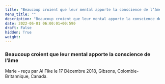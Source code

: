 ```yaml
---
title: "Beaucoup croient que leur mental apporte la conscience de l’âme"
menu_title: ""
description: "Beaucoup croient que leur mental apporte la conscience de l’âme"
date: 2022-06-01 06:00:01+00:590
draft: False
hidden: True
weight:
---
```

### Beaucoup croient que leur mental apporte la conscience de l’âme

Marie - reçu par Al Fike le 17 Décembre 2018, Gibsons, Colombie-Britannique, Canada.



